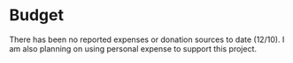 # Budget

There has been no reported expenses or donation sources to date (12/10). I am also planning on using personal expense to support this project.

